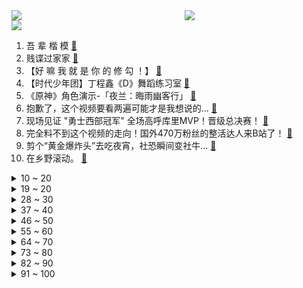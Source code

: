 <div >
	<a style="float:left;width:55%;" href = "https://github.com/anuraghazra/github-readme-stats">
	 <img src = "https://github-readme-stats.vercel.app/api?username=iuuuuuaena&theme=buefy&show_icons=true"/>
	</a>
	<a  style="float:right;width:45%" href = "https://github.com/anuraghazra/github-readme-stats">
	 <img  src="https://github-readme-stats.vercel.app/api/top-langs/?username=anuraghazra&layout=compact"/>
	</a>
	</div>

[![](https://img.shields.io/badge/jxd-@jxdgogogo.xyz-yellowgreen.svg)](https://www.jxdgogogo.xyz)<br>
1. 吾 辈 楷 模 [:link:](//www.bilibili.com/video/BV12B4y1Q7tA) <br>
2. 贱谍过家家 [:link:](//www.bilibili.com/video/BV1qS4y1q7Ld) <br>
3. 【好 嘛   我 就 是 你 的 修 勾 ！】 [:link:](//www.bilibili.com/video/BV1d34y1j71C) <br>
4. 【时代少年团】丁程鑫《D》舞蹈练习室 [:link:](//www.bilibili.com/video/BV1U5411X7Rd) <br>
5. 《原神》角色演示-「夜兰：晦雨幽客行」 [:link:](//www.bilibili.com/video/BV1tY4y1V7mt) <br>
6. 抱歉了，这个视频要看两遍可能才是我想说的… [:link:](//www.bilibili.com/video/BV15a411j7F4) <br>
7. 现场见证 "勇士西部冠军" 全场高呼库里MVP！晋级总决赛！ [:link:](//www.bilibili.com/video/BV1EY4y1L7Qk) <br>
8. 完全料不到这个视频的走向！国外470万粉丝的整活达人来B站了！ [:link:](//www.bilibili.com/video/BV1M94y1S7mb) <br>
9. 剪个“黄金爆炸头”去吃夜宵，社恐瞬间变社牛… [:link:](//www.bilibili.com/video/BV1z54y1o73m) <br>
10. 在乡野滚动。 [:link:](//www.bilibili.com/video/BV1qY4y1B7xX) <br>
<details>
<summary>10 ~ 20</summary>

11. 千万不要随便相信一条狗...... [:link:](//www.bilibili.com/video/BV1nU4y1y7Ar) <br>
12. 耗时60天，用真实蛇骨标本打造一把附魔蛇骨刀 [:link:](//www.bilibili.com/video/BV1rA4y1Z7rA) <br>
13. 《 卷 死 自 己 》第二期 [:link:](//www.bilibili.com/video/BV1mF411V72L) <br>
14. 知道我单身后邻居说要给我相亲，结果......｜楼长的日常 [:link:](//www.bilibili.com/video/BV1Cr4y1s7XC) <br>
15. 【第三次世界大战】第二集 下：高原空中战役打响！歼20重创敌空军，电磁压制配合空天一体，一场新时代的立体战，歼-10C，歼16打击苏30MKI，米格29 [:link:](//www.bilibili.com/video/BV1QZ4y1b7rj) <br>
16. 【硬核加长版】真正的做空 [:link:](//www.bilibili.com/video/BV1v34y1j7Nu) <br>
17. 【2022MSI】决赛 5月29日 RNG VS T1 [:link:](//www.bilibili.com/video/BV1B54y1o72S) <br>
18. 温柔的疯子？翻遍藤本树的所有作品！我找到了他的成功密码！（上）【瓶说动漫】 [:link:](//www.bilibili.com/video/BV1ng411R7Pd) <br>
19. G2：打T1这事儿还得靠你自己 [:link:](//www.bilibili.com/video/BV1DY4y1B7hx) <br>
</details>
<details>
<summary>19 ~ 20</summary>

20. 乡村男孩留着午餐大虾没吃 被问他说“给家长”下秒校长举动太暖 [:link:](//www.bilibili.com/video/BV165411X75d) <br>
21. 两位猛男勇闯长藤鬼校，结果双双崩溃 [:link:](//www.bilibili.com/video/BV1vU4y1271e) <br>
22. 【洗脑循环】阿尼亚又来给你洗脑啦~哇酷哇酷☆ [:link:](//www.bilibili.com/video/BV1jv4y1P7Bb) <br>
23. 朋友们，我膨胀了，这次的视频超过十二分钟，你们会看完吗？ [:link:](//www.bilibili.com/video/BV1J3411V7dt) <br>
24. 当你带MC原版玩家体验多模组「究极爽包 」？！ [:link:](//www.bilibili.com/video/BV1cY4y1V7Lz) <br>
25. 《 行 秋 很 忙 》 [:link:](//www.bilibili.com/video/BV1nT4y1B7oj) <br>
26. 对不起，我又被吊打了！【MC暮色森林#3】 [:link:](//www.bilibili.com/video/BV12Y411u73A) <br>
27. 我把刘畊宏做成了游戏！本草纲目+音游有没有搞头？ [:link:](//www.bilibili.com/video/BV1J34y177mD) <br>
28. DECO*27 - 愛言葉Ⅳ feat. 初音未来 [:link:](//www.bilibili.com/video/BV1u54y1f7mY) <br>
</details>
<details>
<summary>28 ~ 30</summary>

29. 宋雨琦-TOMBOY 庆熙大学校庆 4k站子直拍 这场真的绝了！220526 [:link:](//www.bilibili.com/video/BV13T4y1B7vy) <br>
30. 【屠洪刚】新人UP报道，给大家唱一首《精忠报国》 [:link:](//www.bilibili.com/video/BV17S4y1q7nG) <br>
31. 终极暴力！让CPU体验瀑布级洗头！12万8000时速流量瀑布水冷！【科技达】 [:link:](//www.bilibili.com/video/BV1H34y177gR) <br>
32. 奇遇！李逵怒杀黑旋风？宋江梦遇九天玄女！《水浒传》P23 [:link:](//www.bilibili.com/video/BV1ua411j7ZZ) <br>
33. 捏塑袁爷爷一周年 禾下乘凉梦 [:link:](//www.bilibili.com/video/BV11r4y147jv) <br>
34. 「没有答案」宋亚轩个人线上演唱会全程完整版 [:link:](//www.bilibili.com/video/BV1W94y1S7TA) <br>
35. 微log｜SOS！15年没穿过这身衣服了…… [:link:](//www.bilibili.com/video/BV1454y1o7FD) <br>
36. 老娘要生俩大胖小子 [:link:](//www.bilibili.com/video/BV1US4y1z7rY) <br>
37. 人和猫比游泳，到底谁更快？！ [:link:](//www.bilibili.com/video/BV1Jt4y1s7CX) <br>
</details>
<details>
<summary>37 ~ 40</summary>

38. 今儿扬扬站起来了，不用手凿了，感谢隔壁同行送的冰球机😌 [:link:](//www.bilibili.com/video/BV1r94y1U7oR) <br>
39. 鲸头鹳会鞠躬，遇到喜欢的人会送你一根羽毛，真是彬彬有礼 [:link:](//www.bilibili.com/video/BV1FY4y1L7hk) <br>
40. ヒステリックナイトガール【弹丸论破2】手书【live2d动画】 [:link:](//www.bilibili.com/video/BV1yt4y1s7yN) <br>
41. 字母变形logo设计(完整版) [:link:](//www.bilibili.com/video/BV11v4y1c7Ae) <br>
42. 爱你，上头 [:link:](//www.bilibili.com/video/BV1TT4y1B7qc) <br>
43. （这也能解说？！）香港地铁综合格斗赛！顶级抱摔！ [:link:](//www.bilibili.com/video/BV1aY4y1B7EP) <br>
44. 为了优雅地去邻居家蹭饭，10h爆改二喵新工作室！ [:link:](//www.bilibili.com/video/BV1rv4y1w75n) <br>
45. 关于我们反目成仇这件事😐 [:link:](//www.bilibili.com/video/BV1MT4y1B7uS) <br>
46. 【医学博士】男孩子如何保护好自己？I 两步解决90%的皮肤问题 [:link:](//www.bilibili.com/video/BV1VZ4y1b7Z8) <br>
</details>
<details>
<summary>46 ~ 50</summary>

47. 如此听话的皮卡丘~脱了一件防晒服 [:link:](//www.bilibili.com/video/BV1TZ4y1b7k3) <br>
48. 监狱犯人每天吃什么？小伙胆大包天，竟跑进监狱亲测了一把 [:link:](//www.bilibili.com/video/BV1E54y1o7cv) <br>
49. 网 络 热 梗 知 识 竞 赛 ！ [:link:](//www.bilibili.com/video/BV1Y34y1j7nD) <br>
50. 【整蛊】假装带男朋友看恐怖视频，然后偷偷吓他… [:link:](//www.bilibili.com/video/BV125411X7KP) <br>
51. 让我试试剪刀吧 [:link:](//www.bilibili.com/video/BV1T541197V5) <br>
52. 秘密基地被媳妇断电了怎么办？ [:link:](//www.bilibili.com/video/BV1yU4y127dT) <br>
53. 出差孟买吃的第一餐，跟以往有很大不同。 [:link:](//www.bilibili.com/video/BV1634y1j7zP) <br>
54. 如何24小时内快速调整至最佳考试状态？ [:link:](//www.bilibili.com/video/BV1jS4y1q7Z5) <br>
55. 神龙大补罐 [:link:](//www.bilibili.com/video/BV1ZY411u7as) <br>
</details>
<details>
<summary>55 ~ 60</summary>

56. 兄弟，你应该坐在水上让她扛着走。 [:link:](//www.bilibili.com/video/BV1pU4y1y7cD) <br>
57. 可达鸭算是被媳妇玩明白了 [:link:](//www.bilibili.com/video/BV13U4y1y7gE) <br>
58. 老船可能要沉了…能否重生，在此一举！ [:link:](//www.bilibili.com/video/BV1q94y1S78o) <br>
59. 日本的房子到底有多奇葩！床底下竟然有条河？命不硬不敢住系列！ [:link:](//www.bilibili.com/video/BV1g54y1o7U7) <br>
60. 【猛男版】爱你 [:link:](//www.bilibili.com/video/BV15B4y1X7pq) <br>
61. 在超市里随便抓的路人素人改造完也太有少年感了！ [:link:](//www.bilibili.com/video/BV165411X7uo) <br>
62. 深夜环卫工人阿姨喜极落泪 [:link:](//www.bilibili.com/video/BV1xY4y1571m) <br>
63. 爱你，就多判一年 [:link:](//www.bilibili.com/video/BV1Aa411E7ZR) <br>
64. 我这辈子最丢脸的一期视频！！！ [:link:](//www.bilibili.com/video/BV1954y1o7BM) <br>
</details>
<details>
<summary>64 ~ 70</summary>

65. 【百万感谢】Message from Vox Akuma [:link:](//www.bilibili.com/video/BV1CS4y1z799) <br>
66. 水下平行宇宙挑战京剧《刀马旦》高燃踩点，演绎跨越时空的灵魂碰撞。 [:link:](//www.bilibili.com/video/BV1454y1o7z8) <br>
67. 可是...王心凌亲自教新华网粉丝跳《爱你》诶！ [:link:](//www.bilibili.com/video/BV1xY4y1L7zH) <br>
68. 酸你因为在乎你！ [:link:](//www.bilibili.com/video/BV1Vg411R7rk) <br>
69. 剪个头发，交个朋友。 [:link:](//www.bilibili.com/video/BV1it4y1s7JE) <br>
70. 狙  击  炮 ！【迫击炮快乐阴人流#7】 [:link:](//www.bilibili.com/video/BV1AS4y1B7ja) <br>
71. 霸道总裁小草院子 [:link:](//www.bilibili.com/video/BV1nA4y1Z7xm) <br>
72. 【建议收藏】笔记本购买全攻略 保姆级推荐 2022 6月版 [:link:](//www.bilibili.com/video/BV1QB4y1Q7AN) <br>
73. 《真人·亡者农药》你没有玩过的船新版本～ [:link:](//www.bilibili.com/video/BV1eY4y1B7Wn) <br>
</details>
<details>
<summary>73 ~ 80</summary>

74. 老板娘好久不见了！ [:link:](//www.bilibili.com/video/BV1uS4y1q7aN) <br>
75. 恭喜RNG成为三冠王！想了想这次解说还是没有太激进..... ｜米勒赛事速递 MSI决赛 [:link:](//www.bilibili.com/video/BV1rF4115739) <br>
76. 女孩子就算是装哭，也是要哄的！ [:link:](//www.bilibili.com/video/BV1JY411u7Lo) <br>
77. “轻 轻 敲 醒 沉 睡 的 心 灵” [:link:](//www.bilibili.com/video/BV1x34y1E77j) <br>
78. 我又不干了！ [:link:](//www.bilibili.com/video/BV19Y4y1B7ix) <br>
79. MC最「 阴间」恐怖整合包#2丨遭遇诡异生物！？ [:link:](//www.bilibili.com/video/BV15W4y1C7m9) <br>
80. 隔空吸杯，男生撩妹必学！ [:link:](//www.bilibili.com/video/BV1yg411o7M2) <br>
81. 深夜在便利店对付一口,diy夏日消暑冰饮! [:link:](//www.bilibili.com/video/BV1kS4y1q7UC) <br>
82. 刻晴：终于想起我了是吧！ [:link:](//www.bilibili.com/video/BV1uA4y1Z7rz) <br>
</details>
<details>
<summary>82 ~ 90</summary>

83. 平安王心凌感谢半佛老师：爱你！ [:link:](//www.bilibili.com/video/BV1qa411E7EE) <br>
84. 【warma】你刚说“想让我帮忙”对吧？ [:link:](//www.bilibili.com/video/BV1v54y1o7iR) <br>
85. 梨花院落溶溶月 柳絮池塘淡淡风 [:link:](//www.bilibili.com/video/BV1it4y1s7Ma) <br>
86. 把冰块放在猫身上会发生什么？ [:link:](//www.bilibili.com/video/BV1tt4y1s7zv) <br>
87. 在海南，恨不得一平米能看到三个特有种 [:link:](//www.bilibili.com/video/BV1Zr4y1s7e7) <br>
88. 《人狠话不多》 [:link:](//www.bilibili.com/video/BV1N54y1o7Nr) <br>
89. 背带实在太好用了！！！谢谢网友的建议！！ [:link:](//www.bilibili.com/video/BV12F41157vD) <br>
90. 太卷了！关于音乐区up主却在跳舞这件事…… [:link:](//www.bilibili.com/video/BV1934y1j73h) <br>
91. 【4K60FPS】罗大佑《童年》万人大合唱现场！一开口就是童年！ [:link:](//www.bilibili.com/video/BV1N54y1o7vP) <br>
</details>
<details>
<summary>91 ~ 100</summary>

92. 鸭肉当作牛肉卖，延安一串串店被逮现行！ [:link:](//www.bilibili.com/video/BV1v3411V7qT) <br>
93. 张晓龙：关于《甄嬛传》已经十年了大家还在叫我温太医这件事 [:link:](//www.bilibili.com/video/BV1cY4y1L73p) <br>
94. 【石雷鹏】一天背6篇作文，考研英语85分，我服了 [:link:](//www.bilibili.com/video/BV1N34y1771i) <br>
95. 吴彦祖竟然遭遇家庭危机？ [:link:](//www.bilibili.com/video/BV1i5411D7op) <br>
96. 全网首吃最漂亮的鱿鱼，带钻石的草莓鱿鱼，不会最后一个视频吧 [:link:](//www.bilibili.com/video/BV1Q34y1j7rf) <br>
97. 这恐怖游戏玩得我想笑 [:link:](//www.bilibili.com/video/BV1H94y1S7e5) <br>
98. 【折纸】折一个阿尼亚 [:link:](//www.bilibili.com/video/BV1B3411V7oi) <br>
99. 《鸣潮》概念CG  |  昼前 [:link:](//www.bilibili.com/video/BV1NB4y1X7Qo) <br>
100. 小伙在家用锅底自制“印度抹布饼”，据说在印度可以养活一家六口 [:link:](//www.bilibili.com/video/BV16t4y1s78B) <br>
</details>

